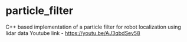 # particle_filter
C++ based implementation of a particle filter for robot localization using lidar data
Youtube link - https://youtu.be/AJ3qbdSev58
